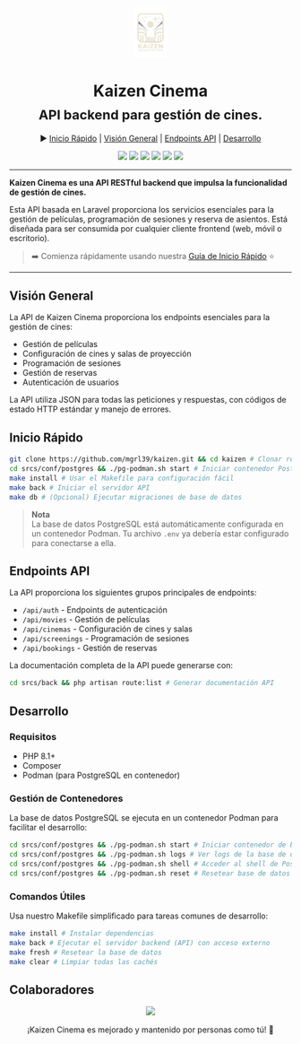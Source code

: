 <div align="center" style="text-align: center; width: 100%">
<img src="public/assets/images/kaizen_logo_transparent.png" height="90px"/>
<h1>Kaizen Cinema<br/><sub>API backend para gestión de cines.</sub></h1>

▶️ <a href="#inicio-rapido">Inicio Rápido</a> | <a href="#vision-general">Visión General</a> | <a href="#endpoints-api">Endpoints API</a> | <a href="#desarrollo">Desarrollo</a>

<a href="https://php.net"><img src="https://img.shields.io/badge/PHP-8.1%2B-8892BF?style=flat-square&logo=php"/></a>
<a href="https://laravel.com"><img src="https://img.shields.io/badge/Laravel-10.x-FF2D20?style=flat-square&logo=laravel"/></a>
<a href="https://postgresql.org"><img src="https://img.shields.io/badge/PostgreSQL-15-336791?style=flat-square&logo=postgresql"/></a>
<a href="https://podman.io"><img src="https://img.shields.io/badge/Podman-Container-892CA0?style=flat-square&logo=podman"/></a>
<a href="LICENSE"><img src="https://img.shields.io/badge/License-MIT-green?style=flat-square"/></a>
<a href="#status"><img src="https://img.shields.io/badge/Estado-Desarrollo-blue?style=flat-square"/></a>

</div>
<hr/>

**Kaizen Cinema es una API RESTful backend que impulsa la funcionalidad de gestión de cines.**

Esta API basada en Laravel proporciona los servicios esenciales para la gestión de películas, programación de sesiones y reserva de asientos. Está diseñada para ser consumida por cualquier cliente frontend (web, móvil o escritorio).

> ➡️ Comienza rápidamente usando nuestra [Guía de Inicio Rápido](#inicio-rapido) ⭐️

<hr/>

## Visión General

La API de Kaizen Cinema proporciona los endpoints esenciales para la gestión de cines:

- Gestión de películas
- Configuración de cines y salas de proyección
- Programación de sesiones
- Gestión de reservas
- Autenticación de usuarios

La API utiliza JSON para todas las peticiones y respuestas, con códigos de estado HTTP estándar y manejo de errores.

## Inicio Rápido

```bash
git clone https://github.com/mgrl39/kaizen.git && cd kaizen # Clonar repositorio
cd srcs/conf/postgres && ./pg-podman.sh start # Iniciar contenedor PostgreSQL
make install # Usar el Makefile para configuración fácil
make back # Iniciar el servidor API
make db # (Opcional) Ejecutar migraciones de base de datos
```

> **Nota**  
> La base de datos PostgreSQL está automáticamente configurada en un contenedor Podman. Tu archivo `.env` ya debería estar configurado para conectarse a ella.

## Endpoints API

La API proporciona los siguientes grupos principales de endpoints:

- `/api/auth` - Endpoints de autenticación
- `/api/movies` - Gestión de películas
- `/api/cinemas` - Configuración de cines y salas
- `/api/screenings` - Programación de sesiones
- `/api/bookings` - Gestión de reservas

La documentación completa de la API puede generarse con:

```bash
cd srcs/back && php artisan route:list # Generar documentación API
```

## Desarrollo

### Requisitos

- PHP 8.1+
- Composer
- Podman (para PostgreSQL en contenedor)

### Gestión de Contenedores

La base de datos PostgreSQL se ejecuta en un contenedor Podman para facilitar el desarrollo:

```bash
cd srcs/conf/postgres && ./pg-podman.sh start # Iniciar contenedor de base de datos
cd srcs/conf/postgres && ./pg-podman.sh logs # Ver logs de la base de datos
cd srcs/conf/postgres && ./pg-podman.sh shell # Acceder al shell de PostgreSQL
cd srcs/conf/postgres && ./pg-podman.sh reset # Resetear base de datos (precaución: elimina todos los datos)
```

### Comandos Útiles

Usa nuestro Makefile simplificado para tareas comunes de desarrollo:

```bash
make install # Instalar dependencias
make back # Ejecutar el servidor backend (API) con acceso externo
make fresh # Resetear la base de datos
make clear # Limpiar todas las cachés
```

## Colaboradores

<div align="center">

<a href="https://github.com/mgrl39/kaizen/graphs/contributors">
  <img src="https://contrib.rocks/image?repo=mgrl39/kaizen" />
</a>

¡Kaizen Cinema es mejorado y mantenido por personas como tú! 🚀

</div>
